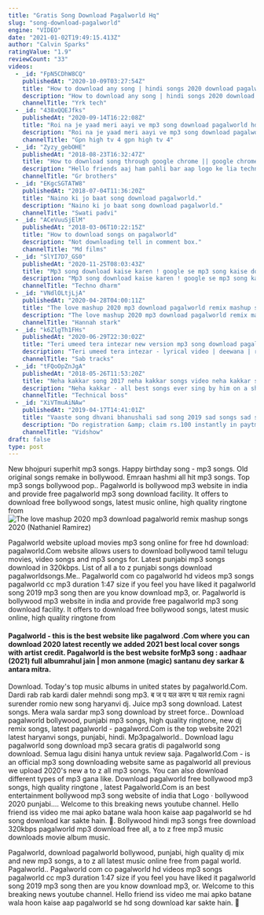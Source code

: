 ```yaml
---
title: "Gratis Song Download Pagalworld Hq"
slug: "song-download-pagalworld"
engine: "VIDEO"
date: "2021-01-02T19:49:15.413Z"
author: "Calvin Sparks"
ratingValue: "1.9"
reviewCount: "33"
videos:
  - _id: "FpN5CDhW8CQ"
    publishedAt: "2020-10-09T03:27:54Z"
    title: "How to download any song | hindi songs 2020 download pagalworld | free me mp3 song download | hindi"
    description: "How to download any song | hindi songs 2020 download pagalworld | free me mp3 song download | hii friends in this video iam telling you how to download"
    channelTitle: "Yrk tech"
  - _id: "438xQQEJfks"
    publishedAt: "2020-09-14T16:22:08Z"
    title: "Roi na je yaad meri aayi ve mp3 song download pagalworld hd #hindi #song #new"
    description: "Roi na je yaad meri aayi ve mp3 song download pagalworld hd roi na je yaad meri aayi ve mp3 song download pagalworld hd roi na je yaad meri"
    channelTitle: "Gpn high tv 4 gpn high tv 4"
  - _id: "Zyzy_gebOHE"
    publishedAt: "2018-08-23T16:32:47Z"
    title: "How to download song through google chrome || google chrome se kese song downlod kora || gr brother"
    description: "Hello friends aaj ham pahli bar aap logo ke lia technical video la rahe hai. Is video main aap logo ko chrome browser se kaise song download karte hai iski"
    channelTitle: "Gr brothers"
  - _id: "EKgcSGTATW8"
    publishedAt: "2018-07-04T11:36:20Z"
    title: "Naino ki jo baat song download pagalworld."
    description: "Naino ki jo baat song download pagalworld."
    channelTitle: "Swati padvi"
  - _id: "ACeVuuSjElM"
    publishedAt: "2018-03-06T10:22:15Z"
    title: "How to download songs on pagalworld"
    description: "Not downloading tell in comment box."
    channelTitle: "Md films"
  - _id: "SlYI7D7_GS0"
    publishedAt: "2020-11-25T08:03:43Z"
    title: "Mp3 song download kaise karen ! google se mp3 song kaise download kare ! how to download mp3 song"
    description: "Mp3 song download kaise karen ! google se mp3 song kaise download kare ! how to download mp3 song . Techno dharm , welcome to my youtube channel."
    channelTitle: "Techno dharm"
  - _id: "VNdlOLtjLjA"
    publishedAt: "2020-04-28T04:00:11Z"
    title: "The love mashup 2020 mp3 download pagalworld remix mashup songs 2020"
    description: "The love mashup 2020 mp3 download pagalworld remix mashup songs 2020 the love mashup 2020 mp3 download pagalworld"
    channelTitle: "Hannah stark"
  - _id: "k6ZlgTh1FHs"
    publishedAt: "2020-06-29T22:30:02Z"
    title: "Teri umeed tera intezar new version mp3 song download pagalworld"
    description: "Teri umeed tera intezar - lyrical video | deewana | rishi kapoor, divya bharti | 90&#39;s best romantic song enjoy bollywood 90&#39;s evergreen songs collection"
    channelTitle: "Sab tracks"
  - _id: "tFQoOpZnJgA"
    publishedAt: "2018-05-26T11:53:20Z"
    title: "Neha kakkar song 2017 neha kakkar songs video neha kakkar songs download pagalworld neha kakkar"
    description: "Neha kakkar - all best songs ever sing by him on a show singer - neha kakkar."
    channelTitle: "Technical boss"
  - _id: "XiVTmuAiNAw"
    publishedAt: "2019-04-17T14:41:01Z"
    title: "Vaaste song dhvani bhanushali sad song 2019 sad songs sad songs 2019 sad song"
    description: "Do registration &amp; claim rs.100 instantly in paytm &amp; many more start here dhvani bhanushali dhvani bhanushali new"
    channelTitle: "Vidshow"
draft: false
type: post
---
```


New bhojpuri superhit mp3 songs. Happy birthday song - mp3 songs. Old original songs remake in bollywood. Emraan hashmi all hit mp3 songs. Top mp3 songs bollywood pop.. Pagalworld is bollywood mp3 website in india and provide free pagalworld mp3 song download facility. It offers to download free bollywood songs, latest music online, high quality ringtone from
![The love mashup 2020 mp3 download pagalworld remix mashup songs 2020 (Nathaniel Ramirez)](https://i.ytimg.com/vi/VNdlOLtjLjA/hqdefault.jpg "The love mashup 2020 mp3 download pagalworld remix mashup songs 2020 (Betty Harrington)")

Pagalworld website upload movies mp3 song online for free hd download: pagalworld.Com website allows users to download bollywood tamil telugu movies, video songs and mp3 songs for. Latest punjabi mp3 songs download in 320kbps. List of all a to z punjabi songs download pagalworldsongs.Me.. Pagalworld com co pagalworld hd videos mp3 songs pagalworld cc mp3 duration 1:47 size if you feel you have liked it pagalworld song 2019 mp3 song then are you know download mp3, or. Pagalworld is bollywood mp3 website in india and provide free pagalworld mp3 song download facility. It offers to download free bollywood songs, latest music online, high quality ringtone from
<!--inArticleAds-->

<!--galleryOne-->

#### Pagalworld - this is the best website like pagalword .Com where you can download 2020 latest recently we added 2021 best local cover songs with artist credit. Pagalworld is the best website forMp3 song : aadhaar (2021) full albumrahul jain | mon anmone (magic) santanu dey sarkar &amp; antara mitra.
<!--inArticleAds-->

<!--galleryTwo-->

Download. Today&#39;s top music albums in united states by pagalworld.Com. Dardi rab rab kardi daler mehndi song mp3. ब ज प यल करग घ यल remix ragni surender romio new song haryanvi dj. Juice mp3 song download. Latest songs. Mera wala sardar mp3 song download by street force.. Download pagalworld bollywood, punjabi mp3 songs, high quality ringtone, new dj remix songs, latest pagalworld - pagalword.Com is the top website 2021 latest haryanvi songs, punjabi, hindi. Mp3pagalworld.. Download lagu pagalworld song download mp3 secara gratis di pagalworld song download. Semua lagu disini hanya untuk review saja. Pagalworld.Com - is an official mp3 song downloading website same as pagalworld all previous we upload 2020&#39;s new a to z all mp3 songs. You can also download different types of mp3 gana like. Download pagalworld free bollywood mp3 songs, high quality ringtone , latest  Pagalworld.Com is an best entertainment bollywood mp3 song website of india that Logo · bollywood 2020 punjabi.... Welcome to this breaking news youtube channel. Hello friend iss video me mai apko batane wala hoon kaise aap pagalworld se hd song download kar sakte hain. 🌟. Bollywood hindi mp3 songs free download 320kbps pagalworld mp3 download free all, a to z free mp3 music downloads movie album music.
<!--galleryThree-->

Pagalworld, download pagalworld bollywood, punjabi, high quality dj mix and new mp3 songs, a to z all latest music online free from pagal world. Pagalworld.. Pagalworld com co pagalworld hd videos mp3 songs pagalworld cc mp3 duration 1:47 size if you feel you have liked it pagalworld song 2019 mp3 song then are you know download mp3, or. Welcome to this breaking news youtube channel. Hello friend iss video me mai apko batane wala hoon kaise aap pagalworld se hd song download kar sakte hain. 🌟